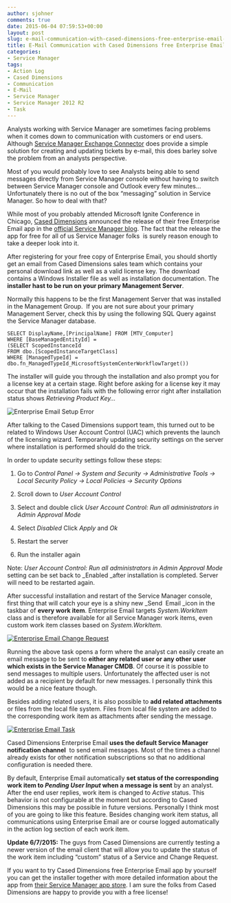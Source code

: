 ```yaml
---
author: sjohner
comments: true
date: 2015-06-04 07:59:53+00:00
layout: post
slug: e-mail-communication-with-cased-dimensions-free-enterprise-email-app
title: E-Mail Communication with Cased Dimensions free Enterprise Email app
categories:
- Service Manager
tags:
- Action Log
- Cased Dimensions
- Communication
- E-Mail
- Service Manager
- Service Manager 2012 R2
- Task
---
```


Analysts working with Service Manager are sometimes facing problems when it comes down to communication with customers or end users. Although [Service Manager Exchange Connector](http://www.microsoft.com/en-us/download/details.aspx?id=38791) does provide a simple solution for creating and updating tickets by e-mail, this does barley solve the problem from an analysts perspective.

Most of you would probably love to see Analysts being able to send messages directly from Service Manager console without having to switch between Service Manager console and Outlook every few minutes…Unfortunately there is no out of the box “messaging” solution in Service Manager. So how to deal with that?

While most of you probably attended Microsoft Ignite Conference in Chicago, [Cased Dimensions](http://www.caseddimensions.com/) announced the release of their free Enterprise Email app in the [official Service Manager blog](http://blogs.technet.com/b/servicemanager/archive/2015/04/30/cased-dimensions-is-offering-enterprise-email-as-a-free-give-away-for-service-manager.aspx). The fact that the release the app for free for all of us Service Manager folks  is surely reason enough to take a deeper look into it.<!-- more -->

After registering for your free copy of Enterprise Email, you should shortly get an email from Cased Dimensions sales team which contains your personal download link as well as a valid license key. The download contains a Windows Installer file as well as installation documentation. The **installer hast to be run on your primary Management Server**.

Normally this happens to be the first Management Server that was installed in the Management Group.  If you are not sure about your primary Management Server, check this by using the following SQL Query against the Service Manager database.
 

    
    
    SELECT DisplayName,[PrincipalName] FROM [MTV_Computer]
    WHERE [BaseManagedEntityId] =
    (SELECT ScopedInstanceId
    FROM dbo.[ScopedInstanceTargetClass]
    WHERE [ManagedTypeId] = dbo.fn_ManagedTypeId_MicrosoftSystemCenterWorkflowTarget())



The installer will guide you through the installation and also prompt you for a license key at a certain stage. Right before asking for a license key it may occur that the installation fails with the following error right after installation status shows _Retrieving Product Key…_

![Enterprise Email Setup Error](/images/enterpriseemailsetuperror-png.jpg)

After talking to the Cased Dimensions support team, this turned out to be related to Windows User Account Control (UAC) which prevents the launch of the licensing wizard. Temporarily updating security settings on the server where installation is performed should do the trick.

In order to update security settings follow these steps:



	
  1. Go to _Control Panel -> System and Security -> Administrative Tools -> Local Security Policy -> Local Policies -> Security Options_

	
  2. Scroll down to _User Account Control_

	
  3. Select and double click _User Account Control: Run all administrators in Admin Approval Mode_

	
  4. Select _Disabled_ Click _Apply_ and _Ok_

	
  5. Restart the server

	
  6. Run the installer again


Note: _User Account Control: Run all administrators in Admin Approval Mode_ setting can be set back to _Enabled _after installation is completed. Server will need to be restarted again.

After successful installation and restart of the Service Manager console, first thing that will catch your eye is a shiny new _Send  Email _icon in the taskbar of **every work item**. Enterprise Email targets _System.WorkItem_ class and is therefore available for all Service Manager work items, even custom work item classes based on _System.WorkItem._

[![Enterprise Email Change Request](/images/enterpriseemailchangerequest.png?w=604)](/images/enterpriseemailchangerequest.png)

Running the above task opens a form where the analyst can easily create an email message to be sent to **either any related user or any other user which exists in the Service Manager CMDB**. Of course it is possible to send messages to multiple users. Unfortunately the affected user is not added as a recipient by default for new messages. I personally think this would be a nice feature though.

Besides adding related users, it is also possible to **add related attachments** or files from the local file system. Files from local file system are added to the corresponding work item as attachments after sending the message.

[![Enterprise Email Task](/images/enterpriseemailtask.png?w=604)](/images/enterpriseemailtask.png)

Cased Dimensions Enterprise Email **uses the default Service Manager notification channel**  to send email messages. Most of the times a channel already exists for other notification subscriptions so that no additional configuration is needed there.

By default, Enterprise Email automatically **set status of the corresponding work item to _Pending User Input_ when a message is sent** by an analyst. After the end user replies, work item is changed to _Active_ status. This behavior is not configurable at the moment but according to Cased Dimensions this may be possible in future versions. Personally I think most of you are going to like this feature.
Besides changing work item status, all communications using Enterprise Email are or course logged automatically in the action log section of each work item.

**Update 6/7/2015:** The guys from Cased Dimensions are currently testing a newer version of the email client that will allow you to update the status of the work item including “custom” status of a Service and Change Request.

If you want to try Cased Dimensions free Enterprise Email app by yourself you can get the installer together with more detailed information about the app from [their Service Manager app store](http://www.caseddimensions.com/scsm_enterprise_email/). I am sure the folks from Cased Dimensions are happy to provide you with a free license!

